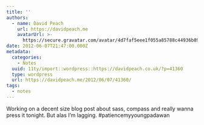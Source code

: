 ```yaml
---
title: ''
authors:
  - name: David Peach
    url: https://davidpeach.me
    avatarUrl: >-
      https://secure.gravatar.com/avatar/4d7faf5eee1f055a85788c44936b8995eaab6dfb004e7854ec747ccb272e91ee?s=96&d=mm&r=g
date: 2012-06-07T21:47:00.000Z
metadata:
  categories:
    - Notes
  uuid: 11ty/import::wordpress::https://davidpeach.co.uk/?p=41360
  type: wordpress
  url: https://davidpeach.me/2012/06/07/41360/
tags:
  - notes
---
```

Working on a decent size blog post about sass, compass and really wanna press it tonight. But alas I’m lagging. #patiencemyyoungpadawan